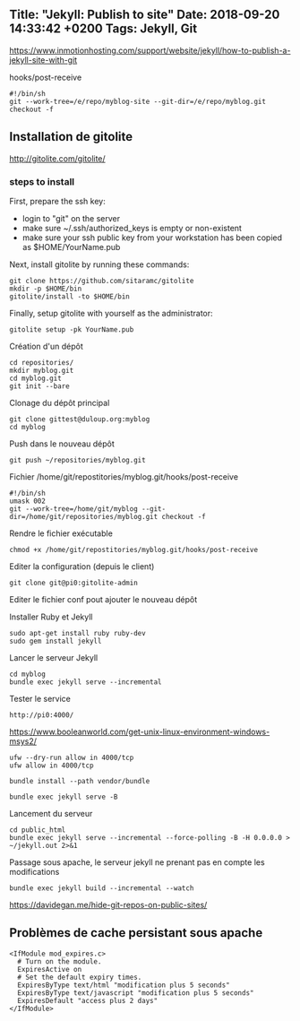 Title:  "Jekyll: Publish to site"
Date:   2018-09-20 14:33:42 +0200
Tags: Jekyll, Git
---

<https://www.inmotionhosting.com/support/website/jekyll/how-to-publish-a-jekyll-site-with-git>

hooks/post-receive

	#!/bin/sh
	git --work-tree=/e/repo/myblog-site --git-dir=/e/repo/myblog.git checkout -f
	


## Installation de gitolite

<http://gitolite.com/gitolite/>

### steps to install

First, prepare the ssh key:

* login to "git" on the server
* make sure ~/.ssh/authorized_keys is empty or non-existent
* make sure your ssh public key from your workstation has been copied as $HOME/YourName.pub

Next, install gitolite by running these commands:

	git clone https://github.com/sitaramc/gitolite
	mkdir -p $HOME/bin
	gitolite/install -to $HOME/bin

Finally, setup gitolite with yourself as the administrator:

	gitolite setup -pk YourName.pub
	
Création d'un dépôt
	
	cd repositories/
	mkdir myblog.git
	cd myblog.git
	git init --bare
	
Clonage du dépôt principal
	
	git clone gittest@duloup.org:myblog
	cd myblog

Push dans le nouveau dépôt

	git push ~/repositories/myblog.git
	
Fichier /home/git/repostitories/myblog.git/hooks/post-receive

	#!/bin/sh
	umask 002
	git --work-tree=/home/git/myblog --git-dir=/home/git/repositories/myblog.git checkout -f

Rendre le fichier exécutable

	chmod +x /home/git/repostitories/myblog.git/hooks/post-receive
	
Editer la configuration (depuis le client)

	git clone git@pi0:gitolite-admin
	
Editer le fichier conf pout ajouter le nouveau dépôt

Installer Ruby et Jekyll
	
	sudo apt-get install ruby ruby-dev
	sudo gem install jekyll
	
Lancer le serveur Jekyll

	cd myblog
	bundle exec jekyll serve --incremental

Tester le service

	http://pi0:4000/

<https://www.booleanworld.com/get-unix-linux-environment-windows-msys2/>

	ufw --dry-run allow in 4000/tcp
	ufw allow in 4000/tcp

	bundle install --path vendor/bundle
	
	bundle exec jekyll serve -B

Lancement du serveur

	cd public_html
	bundle exec jekyll serve --incremental --force-polling -B -H 0.0.0.0 > ~/jekyll.out 2>&1

Passage sous apache, le serveur jekyll ne prenant pas en compte les modifications

	bundle exec jekyll build --incremental --watch

<https://davidegan.me/hide-git-repos-on-public-sites/>

## Problèmes de cache persistant sous apache

```
<IfModule mod_expires.c>
  # Turn on the module.
  ExpiresActive on
  # Set the default expiry times.
  ExpiresByType text/html "modification plus 5 seconds"
  ExpiresByType text/javascript "modification plus 5 seconds"
  ExpiresDefault "access plus 2 days"
</IfModule>
```
